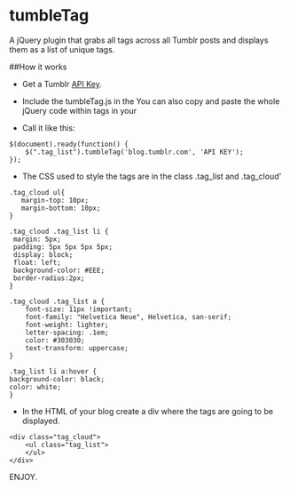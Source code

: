 tumbleTag
=========

A jQuery plugin that grabs all tags across all Tumblr posts and displays them as a list of unique tags. 


##How it works

* Get a Tumblr [API Key](http://www.tumblr.com/oauth/apps). 

* Include the tumbleTag.js in the <head> You can also copy and paste the whole jQuery code within <script> </script> tags in your <head>

* Call it like this:

```
$(document).ready(function() {
    $(".tag_list").tumbleTag('blog.tumblr.com', 'API KEY');
});

```

* The CSS used to style the tags are in the class .tag_list and .tag_cloud'

```
.tag_cloud ul{
   margin-top: 10px;
   margin-bottom: 10px;
}

.tag_cloud .tag_list li {
 margin: 5px;
 padding: 5px 5px 5px 5px;
 display: block;
 float: left;
 background-color: #EEE;
 border-radius:2px;
}

.tag_cloud .tag_list a {
    font-size: 11px !important;
    font-family: "Helvetica Neue", Helvetica, san-serif;
    font-weight: lighter;
    letter-spacing: .1em;
    color: #303030;
    text-transform: uppercase;
}

.tag_list li a:hover { 
background-color: black;
color: white; 
}

```

* In the HTML of your blog create a div where the tags are going to be displayed. 

```
<div class="tag_cloud">
    <ul class="tag_list">
    </ul>
</div>
```

ENJOY.
